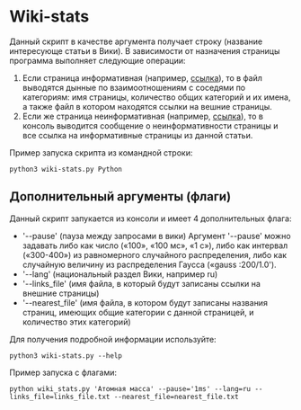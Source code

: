 # Wiki-stats

 Данный скрипт в качестве аргумента получает строку (название интересующе статьи в Вики). В зависимости от назначения страницы программа выполняет следующие операции:
 1. Если страница информативная (например, [ссылка](https://ru.wikipedia.org/wiki/%D0%90%D1%82%D0%BE%D0%BC%D0%BD%D0%B0%D1%8F_%D0%BC%D0%B0%D1%81%D1%81%D0%B0)), то в файл выводятся дынные по взаимоотношениям с соседями по категориям: имя страницы, количество общих категорий и их имена, а также файл в котором находятся ссылки на вешние страницы.
 2. Если же страница неинформативная (например, [ссылка](https://ru.wikipedia.org/wiki/Python_(%D0%B7%D0%BD%D0%B0%D1%87%D0%B5%D0%BD%D0%B8%D1%8F))), то в консоль выводится сообщение о неинформативности страницы и все ссылка на информативные страницы из данной статьи.
 
 Пример запуска скрипта из командной строки:
 ```
 python3 wiki-stats.py Python
 ```
 
 ## Дополнительный аргументы (флаги)
 
 Данный скрипт запукается из консоли и имеет 4 дополнительных флага:
 - '--pause' (пауза между запросами в вики)
 Аргумент '--pause' можно задавать либо как число («100», «100 мс», «1 с»), либо как интервал («300-400») из равномерного случайного распределения, либо как случайную величину из распределения Гаусса («gauss :200/1.0').
 - '--lang' (национальный раздел Вики, например ru)  
 - '--links_file' (имя файла, в который будут записаны ссылки на внешние страницы)
 - '--nearest_file' (имя файла, в котором будут записаны названия страниц, имеющих общие категории с данной страницей, и количество этих категорий)
 
 Для получения подробной информации используйте:
 ```
 python3 wiki-stats.py --help
 ```
 
 Пример запуска с флагами:
 ```
 python wiki_stats.py 'Атомная масса' --pause='1ms' --lang=ru --links_file=links_file.txt --nearest_file=nearest_file.txt
 ```
